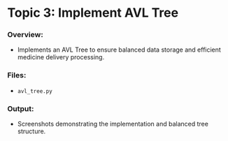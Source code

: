 # Topic 3: Implement AVL Tree

### Overview:
- Implements an AVL Tree to ensure balanced data storage and efficient medicine delivery processing.

### Files:
- `avl_tree.py`

### Output:
- Screenshots demonstrating the implementation and balanced tree structure.
